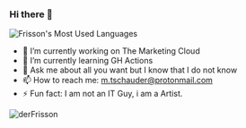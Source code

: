 ### Hi there 👋
![Frisson's Most Used Languages](https://github-readme-stats.vercel.app/api/top-langs/?username=derfrisson&theme=cobalt&hide=css,html,scss)

- 🔭 I’m currently working on The Marketing Cloud
- 🌱 I’m currently learning GH Actions
- 💬 Ask me about all you want but I know that I do not know
- 📫 How to reach me: m.tschauder@protonmail.com
- ⚡ Fun fact: I am not an IT Guy, i am a Artist.
<p><img align="center" src="https://github-readme-streak-stats.herokuapp.com/?user=derFrisson&" alt="derFrisson" /></p>

